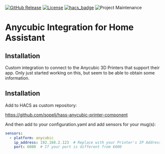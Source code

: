 [![GitHub Release](https://img.shields.io/github/release/sopelj/hass-anycubic-printer-component.svg?style=for-the-badge)](https://github.com/sopelj/hass-anycubic-printer-component/releases)
[![License](https://img.shields.io/github/license/sopelj/hass-anycubic-printer-component.svg?style=for-the-badge)](LICENSE.md)
[![hacs_badge](https://img.shields.io/badge/HACS-Custom-orange.svg?style=for-the-badge)](https://github.com/custom-components/hacs)
![Project Maintenance](https://img.shields.io/maintenance/yes/2022.svg?style=for-the-badge)

# Anycubic Integration for Home Assistant

## Installation

Custom integration to connect to the Anycubic 3D Printers that support their app.
Only just started working on this, but seem to be able to obtain some information.

## Installation

Add to HACS as custom repository:

<https://github.com/sopelj/hass-anycubic-printer-component>

And then add to your configuration.yaml and add sensors for your mug(s):

```yaml
sensors:
  - platform: anycubic
    ip_address: 192.168.2.123  # Replace with your Printer's IP Address
    port: 6000  # If your port is different from 6000
```
